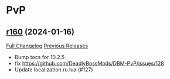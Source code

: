 # <DBM Mod> PvP

## [r160](https://github.com/DeadlyBossMods/DBM-PvP/tree/r160) (2024-01-16)
[Full Changelog](https://github.com/DeadlyBossMods/DBM-PvP/compare/r159...r160) [Previous Releases](https://github.com/DeadlyBossMods/DBM-PvP/releases)

- Bump tocs for 10.2.5  
- fix https://github.com/DeadlyBossMods/DBM-PvP/issues/128  
- Update localization.ru.lua (#127)  
